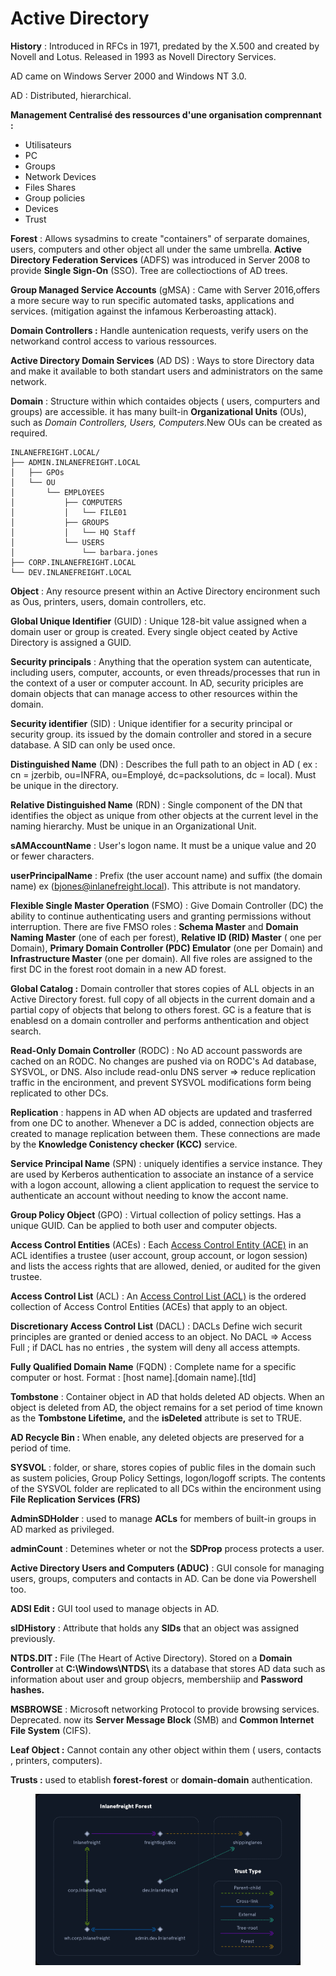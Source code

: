 # Active Directory

**History** :  Introduced  in RFCs in 1971, predated by the X.500 and created by Novell and Lotus. Released in 1993 as Novell Directory Services.

AD came on Windows Server 2000 and Windows NT 3.0.

AD : Distributed, hierarchical. &#x20;

**Management Centralisé des ressources d'une organisation  comprennant :**&#x20;

* Utilisateurs&#x20;
* PC
* Groups
* Network Devices&#x20;
* Files Shares&#x20;
* Group policies&#x20;
* Devices&#x20;
* Trust&#x20;

**Forest**  :  Allows sysadmins to create "containers" of serparate domaines, users, computers and other object all under the same umbrella. **Active Directory Federation Services** (ADFS) was introduced in Server 2008 to provide **Single Sign-On** (SSO). Tree are collectioctions of AD trees.

**Group Managed Service Accounts** (gMSA) :  Came with Server 2016,offers a more secure way to run specific automated tasks, applications and services. (mitigation against the infamous Kerberoasting attack).

**Domain Controllers :** Handle auntenication requests, verify users on the networkand control access to various ressources.

**Active Directory Domain Services** (AD DS) : Ways to store Directory data and make it available to both standart users and administrators on the same network.&#x20;

**Domain** : Structure within which contaides objects ( users, compurters and groups) are accessible. it has many built-in **Organizational Units** (OUs), such as _Domain Controllers, Users, Computers_.New OUs can be created as required.&#x20;

```shell-session
INLANEFREIGHT.LOCAL/
├── ADMIN.INLANEFREIGHT.LOCAL
│   ├── GPOs
│   └── OU
│       └── EMPLOYEES
│           ├── COMPUTERS
│           │   └── FILE01
│           ├── GROUPS
│           │   └── HQ Staff
│           └── USERS
│               └── barbara.jones
├── CORP.INLANEFREIGHT.LOCAL
└── DEV.INLANEFREIGHT.LOCAL
```

**Object** : Any resource present within an Active Directory encironment such as Ous, printers, users, domain controllers, etc.

**Global Unique Identifier** (GUID) :  Unique 128-bit value assigned when a domain user or group is created. Every single object ceated by Active Directory is assigned a GUID.&#x20;

**Security principals** :  Anything that the operation system can autenticate, including users, computer, accounts, or even threads/processes that run in the context of a user or computer account.  In AD, security priciples are domain objects that can manage access to other resources within the domain.&#x20;

**Security identifier** (SID) :  Unique identifier for a security principal or security group. its issued by the domain controller and stored in a secure database. A SID can only be used once.&#x20;

**Distinguished Name** (DN) :  Describes the full path to an object in AD ( ex : cn = jzerbib, ou=INFRA, ou=Employé, dc=packsolutions, dc = local). Must be unique in the directory.&#x20;

**Relative Distinguished Name** (RDN) :  Single component of the DN that identifies the object as unique from other objects at the current level in the naming hierarchy.  Must be unique in an Organizational  Unit.

**sAMAccountName** : User's logon name. It must be a unique value and 20 or fewer characters.&#x20;

**userPrincipalName** :  Prefix (the user account name) and suffix (the domain name)  ex (bjones@inlanefreight.local). This attribute is not mandatory.&#x20;

**Flexible Single Master Operation** (FSMO)  :  Give Domain Controller (DC) the ability to continue authenticating users and granting permissions without interruption. There are five FMSO roles :  **Schema Master** and **Domain Naming Master** (one of each per forest), **Relative ID (RID) Master** ( one per Domain), **Primary Domain Controller (PDC) Emulator**  (one per Domain) and **Infrastructure Master** (one per domain).   All five roles are assigned to the first DC in the forest root domain in a new AD forest.&#x20;

**Global Catalog  :**  Domain controller that stores copies of ALL objects in an Active Directory forest.   full copy of all objects in the current domain and a partial copy of objects that belong to others forest. GC is a feature that is enablesd on a domain controller and performs  anthentication and object search.&#x20;

**Read-Only Domain Controller** (RODC)  : No AD account passwords are cached on an RODC. No changes are pushed via on RODC's Ad database, SYSVOL, or DNS. Also include read-onlu DNS server => reduce replication traffic in the encironment, and prevent SYSVOL modifications form being replicated to other DCs.&#x20;

**Replication** :  happens in AD when AD objects are updated and trasferred from one DC to another. Whenever a DC is added, connection objects are created to manage replication between them. These connections are made by the **Knowledge Conistency checker (KCC)** service.&#x20;

**Service Principal Name** (SPN) :  uniquely identifies a service instance. They are used by Kerberos authentication to associate an instance of a service with a logon account, allowing a client application to request the service to authenticate an account without needing to know the accont name.&#x20;

**Group Policy Object** (GPO) : Virtual collection of policy settings. Has a unique GUID. Can be applied to both user and computer objects.

**Access Control Entities** (ACEs) : Each [Access Control Entity (ACE)](https://docs.microsoft.com/en-us/windows/win32/secauthz/access-control-entries) in an ACL identifies a trustee (user account, group account, or logon session) and lists the access rights that are allowed, denied, or audited for the given trustee.

**Access Control List** (ACL)  :  An [Access Control List (ACL)](https://docs.microsoft.com/en-us/windows/win32/secauthz/access-control-lists) is the ordered collection of Access Control Entities (ACEs) that apply to an object.

**Discretionary Access Control List** (DACL)  : DACLs Define wich securit principles are granted or denied access to an object.  No DACL => Access Full ;  if DACL has no entries , the system will deny all access attempts.

**Fully Qualified Domain Name** (FQDN) : Complete name for a specific computer or host. Format : \[host name].\[domain name].\[tld]

**Tombstone** :  Container object in AD that holds deleted AD objects. When  an object  is deleted from AD, the object remains for a set period of time known as the **Tombstone Lifetime,** and the **isDeleted** attribute is set to TRUE.&#x20;

**AD Recycle Bin :** When enable, any deleted objects are preserved for a period of time.&#x20;

**SYSVOL** : folder, or share, stores copies of public files in the domain such as sustem policies, Group Policy Settings, logon/logoff scripts.  The contents of the SYSVOL folder are replicated to all DCs within the encironment using **File Replication Services (FRS)**&#x20;

**AdminSDHolder** : used to manage **ACLs** for members of built-in groups in AD marked as privileged.&#x20;

**adminCount** : Detemines wheter or not the **SDProp** process protects a user.&#x20;

**Active Directory Users and Computers (ADUC)** : GUI console for managing users, groups, computers and contacts in AD. Can be done via Powershell too.&#x20;

**ADSI Edit :** GUI tool used to manage objects in AD.&#x20;

**sIDHistory** : Attribute that holds any **SIDs** that an object was assigned previously.&#x20;

**NTDS.DIT  :** File  (The Heart of Active Directory). Stored on a **Domain Controller** at  **C:\Windows\NTDS\\**  its a database that stores AD data such as information about user and group objecrs, membershiip and **Password hashes.**&#x20;

**MSBROWSE** :  Microsoft networking Protocol to provide browsing services.  Deprecated. now its **Server Message Block** (SMB) and  **Common Internet File System** (CIFS).&#x20;

**Leaf Object :**  Cannot contain any other object within them ( users, contacts , printers, computers).

**Trusts :** used to etablish **forest-forest**  or **domain-domain**  authentication.

<figure><img src="../../.gitbook/assets/image.png" alt=""><figcaption></figcaption></figure>

